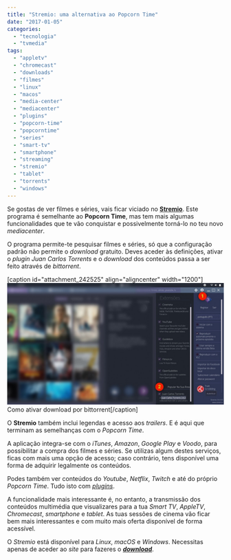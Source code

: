 ```yaml
---
title: "Stremio: uma alternativa ao Popcorn Time"
date: "2017-01-05"
categories: 
  - "tecnologia"
  - "tvmedia"
tags: 
  - "appletv"
  - "chromecast"
  - "downloads"
  - "filmes"
  - "linux"
  - "macos"
  - "media-center"
  - "mediacenter"
  - "plugins"
  - "popcorn-time"
  - "popcorntime"
  - "series"
  - "smart-tv"
  - "smartphone"
  - "streaming"
  - "stremio"
  - "tablet"
  - "torrents"
  - "windows"
---
```


Se gostas de ver filmes e séries, vais ficar viciado no [**Stremio**](http://strem.io). Este programa é semelhante ao **Popcorn Time**, mas tem mais algumas funcionalidades que te vão conquistar e possivelmente torná-lo no teu novo _mediacenter_.

O programa permite-te pesquisar filmes e séries, só que a configuração padrão não permite o _download_ gratuito. Deves aceder às definições, ativar o _plugin_ _Juan Carlos Torrents_ e o _download_ dos conteúdos passa a ser feito através de _bittorrent_.

\[caption id="attachment\_242525" align="aligncenter" width="1200"\]![stremio2](images/stremio2.jpg) Como ativar download por bittorrent\[/caption\]

O **Stremio** também inclui legendas e acesso aos _trailers_. E é aqui que terminam as semelhanças com o _Popcorn Time_.

A aplicação integra-se com o _iTunes_, _Amazon_, _Google Play_ e _Voodo_, para possibilitar a compra dos filmes e séries. Se utilizas algum destes serviços, ficas com mais uma opção de acesso; caso contrário, tens disponível uma forma de adquirir legalmente os conteúdos.

Podes também ver conteúdos do _Youtube_, _Netflix_, _Twitch_ e até do próprio _Popcorn Time_. Tudo isto com _[plugins](http://addons.strem.io/)_.

A funcionalidade mais interessante é, no entanto, a transmissão dos conteúdos multimédia que visualizares para a tua _Smart TV_, _AppleTV_, _Chromecast_, _smartphone_ e _tablet_. As tuas sessões de cinema vão ficar bem mais interessantes e com muito mais oferta disponível de forma acessível.

O _Stremio_ está disponível para _Linux_, _macOS_ e _Windows_. Necessitas apenas de aceder ao _site_ para fazeres o _**[download](http://www.strem.io/)**_.
